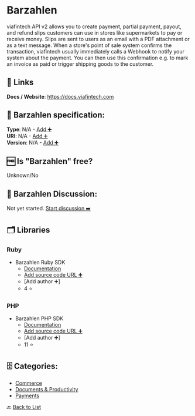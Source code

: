 # Barzahlen
viafintech API v2 allows you to create payment, partial payment, payout, and refund slips customers can use in stores like supermarkets to pay or receive money. Slips are sent to users as an email with a PDF attachment or as a text message. When a store's point of sale system confirms the transaction, viafintech usually immediately calls a Webhook to notify your system about the payment. You can then use this confirmation e.g. to mark an invoice as paid or trigger shipping goods to the customer.

##  🔗 Links
**Docs / Website**: https://docs.viafintech.com

## 🧬 Barzahlen specification:
**Type**: N/A - [Add ➕](https://github.com/apis-list/apis-list/edit/main/apis-list.yaml)  
**URI**: N/A - [Add ➕](https://github.com/apis-list/apis-list/edit/main/apis-list.yaml)  
**Version**: N/A - [Add ➕](https://github.com/apis-list/apis-list/edit/main/apis-list.yaml)

## 🆓 Is "Barzahlen" free?
 Unknown/No 

## 💬 Barzahlen Discussion:
Not yet started. [Start discussion ➡️](https://github.com/apis-list/apis-list/discussions/new)

## 🗂️ Libraries
### Ruby
- Barzahlen Ruby SDK
    - [Documentation](https://github.com/Barzahlen/Barzahlen-Ruby)
    - [Add source code URL ➕]()
    - [Add author ➕]
    - 4 ⭐

### PHP
- Barzahlen PHP SDK
    - [Documentation](https://github.com/Barzahlen/Barzahlen-PHP)
    - [Add source code URL ➕]()
    - [Add author ➕]
    - 11 ⭐


## 🗄️ Categories:
- [Commerce](https://github.com/apis-list/apis-list#commerce-)
- [Documents & Productivity](https://github.com/apis-list/apis-list#documents--productivity-)
- [Payments](https://github.com/apis-list/apis-list#payments-)

🔙  [Back to List](https://github.com/apis-list/apis-list)
